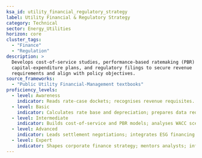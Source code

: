 ```yaml
---
ksa_id: utility_financial_regulatory_strategy
label: Utility Financial & Regulatory Strategy
category: Technical
sector: Energy_Utilities
horizon: core
cluster_tags:
  - "Finance"
  - "Regulation"
description: >
  Develops cost-of-service studies, performance-based ratemaking (PBR) models,
  capital-expenditure plans, and regulatory filings to secure revenue
  requirements and align with policy objectives.
source_frameworks:
  - "Public Utility Financial-Management textbooks"
proficiency_levels:
  - level: Awareness
    indicator: Reads rate-case dockets; recognises revenue requisites.
  - level: Basic
    indicator: Calculates rate base and depreciation; prepares data requests.
  - level: Intermediate
    indicator: Builds cost-of-service and PBR models; analyses WACC scenarios.
  - level: Advanced
    indicator: Leads settlement negotiations; integrates ESG financing (green bonds).
  - level: Expert
    indicator: Shapes corporate finance strategy; mentors analysts; influences regulatory reform proposals.
---
```

